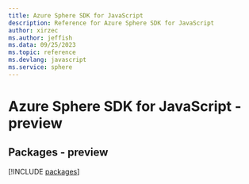 ```yaml
---
title: Azure Sphere SDK for JavaScript
description: Reference for Azure Sphere SDK for JavaScript
author: xirzec
ms.author: jeffish
ms.data: 09/25/2023
ms.topic: reference
ms.devlang: javascript
ms.service: sphere
---
```

# Azure Sphere SDK for JavaScript - preview
## Packages - preview
[!INCLUDE [packages](sphere-index.md)]